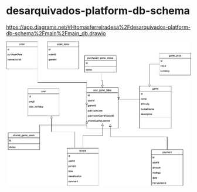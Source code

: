 # desarquivados-platform-db-schema

https://app.diagrams.net/#Htomasferreiradesa%2Fdesarquivados-platform-db-schema%2Fmain%2Fmain_db.drawio

![Database Diagram](./main_db.drawio.png)
